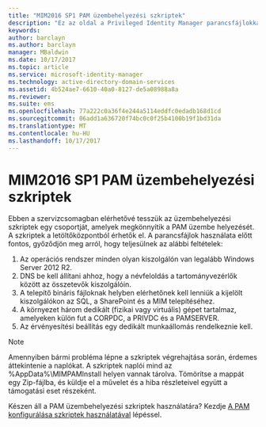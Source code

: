 ```yaml
---
title: "MIM2016 SP1 PAM üzembehelyezési szkriptek"
description: "Ez az oldal a Privileged Identity Manager parancsfájlokkal történő konfigurálást ismertető cikksorozat tagja. Tartalma a környezettel kapcsolatos előfeltételeket ismerteti."
keywords: 
author: barclayn
ms.author: barclayn
manager: MBaldwin
ms.date: 10/17/2017
ms.topic: article
ms.service: microsoft-identity-manager
ms.technology: active-directory-domain-services
ms.assetid: 4b524ae7-6610-40a0-8127-de5a08988a8a
ms.reviewer: 
ms.suite: ems
ms.openlocfilehash: 77a222c0a36f4e244a5114eddfc0edadb168d1cd
ms.sourcegitcommit: 06add1a636720f74bc0c0f25b4100b19f1bd31da
ms.translationtype: MT
ms.contentlocale: hu-HU
ms.lasthandoff: 10/17/2017
---
```

# <a name="mim2016-sp1-pam-deployment-scripts"></a>MIM2016 SP1 PAM üzembehelyezési szkriptek

Ebben a szervizcsomagban elérhetővé tesszük az üzembehelyezési szkriptek egy csoportját, amelyek megkönnyítik a PAM üzembe helyezését. A szkriptek a letöltőközpontból érhetők el. A parancsfájlok használata előtt fontos, győződjön meg arról, hogy teljesülnek az alábbi feltételek:

1. Az operációs rendszer minden olyan kiszolgálón van legalább Windows Server 2012 R2.
2. DNS be kell állítani ahhoz, hogy a névfeloldás a tartományvezérlők között az összetevők kiszolgálóin.
3. A telepítő bináris fájloknak helyben elérhetőnek kell lenniük a kijelölt kiszolgálókon az SQL, a SharePoint és a MIM telepítéséhez.
4. A környezet három dedikált (fizikai vagy virtuális) gépet tartalmaz, amelyeken külön fut a CORPDC, a PRIVDC és a PAMSERVER.
5. Az érvényesítési beállítás egy dedikált munkaállomás rendelkeznie kell.

>[!NOTE]
>Amennyiben bármi probléma lépne a szkriptek végrehajtása során, érdemes áttekintenie a naplókat. A szkriptek naplói mind az %AppData%\MIMPAMInstall helyen vannak tárolva. Tömörítse a mappát egy Zip-fájlba, és küldje el a művelet és a hiba részleteivel együtt a támogatási eset részeként.

Készen áll a PAM üzembehelyezési szkriptek használatára? Kezdje [A PAM konfigurálása szkriptek használatával](./pam/sp1-pam-configure-using-scripts.md) lépéssel.
